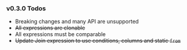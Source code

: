 
### v0.3.0 Todos
- Breaking changes and many API are unsupported
- ~~All expressions are clonable~~
- All expressions must be comparable
- ~~Update Join expression to use conditions, columns and static `from`~~
